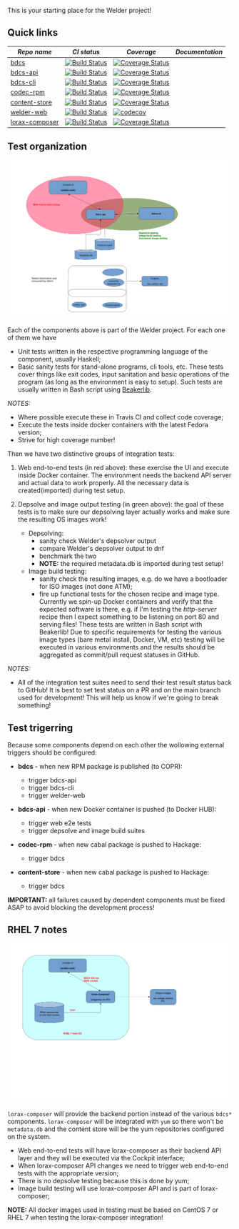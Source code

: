 This is your starting place for the Welder project!


Quick links
-----------


| *Repo name* | *CI status* | *Coverage*  | *Documentation* |
|---------------------------------------------------|---|---|---|
| [bdcs](https://github.com/weldr/bdcs) | [![Build Status](https://travis-ci.org/weldr/bdcs.svg?branch=master)](https://travis-ci.org/weldr/bdcs) | [![Coverage Status](https://coveralls.io/repos/github/weldr/bdcs/badge.svg?branch=master)](https://coveralls.io/github/weldr/bdcs?branch=master) |   |
| [bdcs-api](https://github.com/weldr/bdcs-api) | [![Build Status](https://travis-ci.org/weldr/bdcs-api.svg?branch=master)](https://travis-ci.org/weldr/bdcs-api) | [![Coverage Status](https://coveralls.io/repos/github/weldr/bdcs-api/badge.svg?branch=master)](https://coveralls.io/github/weldr/bdcs-api?branch=master) |   |
| [bdcs-cli](https://github.com/weldr/bdcs-cli) | [![Build Status](https://travis-ci.org/weldr/bdcs-cli.svg?branch=master)](https://travis-ci.org/weldr/bdcs-cli) | [![Coverage Status](https://coveralls.io/repos/github/weldr/bdcs-cli/badge.svg?branch=master)](https://coveralls.io/github/weldr/bdcs-cli?branch=master) |   |
| [codec-rpm](https://github.com/weldr/codec-rpm) | [![Build Status](https://travis-ci.org/weldr/codec-rpm.svg?branch=master)](https://travis-ci.org/weldr/codec-rpm) | [![Coverage Status](https://coveralls.io/repos/github/weldr/codec-rpm/badge.svg?branch=master)](https://coveralls.io/github/weldr/codec-rpm?branch=master) |   |
| [content-store](https://github.com/weldr/content-store) | [![Build Status](https://travis-ci.org/weldr/content-store.svg?branch=master)](https://travis-ci.org/weldr/content-store) | [![Coverage Status](https://coveralls.io/repos/github/weldr/content-store/badge.svg?branch=master)](https://coveralls.io/github/weldr/content-store?branch=master) |   |
| [welder-web](https://github.com/weldr/welder-web) | [![Build Status](https://travis-ci.org/weldr/welder-web.svg?branch=master)](https://travis-ci.org/weldr/welder-web) | [![codecov](https://codecov.io/gh/weldr/welder-web/branch/master/graph/badge.svg)](https://codecov.io/gh/weldr/welder-web) |   |
| [lorax-composer](https://github.com/rhinstaller/lorax) | [![Build Status](https://travis-ci.org/rhinstaller/lorax.svg?branch=lorax-composer)](https://travis-ci.org/rhinstaller/lorax) | [![Coverage Status](https://coveralls.io/repos/github/rhinstaller/lorax/badge.svg?branch=lorax-composer)](https://coveralls.io/github/rhinstaller/lorax?branch=lorax-composer) |   |


Test organization
-----------------

![Upstream architecture](images/welder_upstream.svg "Upstream architecture")

Each of the components above is part of the Welder project. For each one of them we have

* Unit tests written in the respective programming language of the component, usually Haskell;
* Basic sanity tests for stand-alone programs, cli tools, etc. These tests cover things like
  exit codes, input sanitation and basic operations of the program (as long as the environment
  is easy to setup). Such tests are usually written in Bash script using
  [Beakerlib](https://github.com/beakerlib/beakerlib/).

*NOTES:*

- Where possible execute these in Travis CI and collect code coverage;
- Execute the tests inside docker containers with the latest Fedora version;
- Strive for high coverage number!


Then we have two distinctive groups of integration tests:

1. Web end-to-end tests (in red above): these exercise the UI and execute inside Docker
   container. The environment needs the backend API server and actual data to work
   properly. All the necessary data is created(imported) during test setup.

2. Depsolve and image output testing (in green above): the goal of these tests is to make sure
   our depsolving layer actually works and make sure the resulting OS images work!
   - Depsolving:
     - sanity check Welder's depsolver output
     - compare Welder's depsolver output to dnf
     - benchmark the two
     - **NOTE:** the required metadata.db is imported during test setup!
   - Image build testing:
     - sanity check the resulting images, e.g. do we have a bootloader for ISO images (not done ATM);
     - fire up functional tests for the chosen recipe and image type. Currently we spin-up
       Docker containers and verify that the expected software is there, e.g. if I'm testing the
       *http-server* recipe then I expect something to be listening on port 80 and serving files!
       These tests are written in Bash script with Beakerlib! Due to specific
       requirements for testing the various image types (bare metal install, Docker, VM, etc) testing
       will be executed in various environments and the results should be aggregated as
       commit/pull request statuses in GitHub.

*NOTES:*

- All of the integration test suites need to send their test result status back to GitHub!
  It is best to set test status on a PR and on the main branch used for development! This
  will help us know if we're going to break something!


Test trigerring
---------------

Because some components depend on each other the wollowing external triggers should
be configured:

* **bdcs** - when new RPM package is published (to COPR):
  - trigger bdcs-api
  - trigger bdcs-cli
  - trigger welder-web

* **bdcs-api** - when new Docker container is pushed (to Docker HUB):
  - trigger web e2e tests
  - trigger depsolve and image build suites

* **codec-rpm** - when new cabal package is pushed to Hackage:
  - trigger bdcs

* **content-store** - when new cabal package is pushed to Hackage:
  - trigger bdcs


**IMPORTANT:** all failures caused by dependent components must be fixed ASAP
to avoid blocking the development process!


RHEL 7 notes
------------

![RHEL 7 architecture](images/welder_rhel7.svg "RHEL 7 architecture")

`lorax-composer` will provide the backend portion instead of the various `bdcs*` components.
`lorax-composer` will be integrated with `yum` so there won't be `metadata.db` and the content
store will be the yum repositories configured on the system.

* Web end-to-end tests will have lorax-composer as their backend API layer and they will
  be executed via the Cockpit interface;
* When lorax-composer API changes we need to trigger web end-to-end tests with the appropriate version;
* There is no depsolve testing because this is done by yum;
* Image build testing will use lorax-composer API and is part of lorax-composer;

**NOTE:** All docker images used in testing must be based on CentOS 7 or RHEL 7 when testing the
lorax-composer integration!
